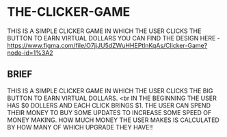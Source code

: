 # THE-CLICKER-GAME
THIS IS A SIMPLE CLICKER GAME IN WHICH THE USER CLICKS THE BUTTON TO EARN VIRTUAL DOLLARS
YOU CAN FIND THE DESIGN HERE - https://www.figma.com/file/O7jjJU5dZWuHHEPtlnKqAs/Clicker-Game?node-id=1%3A2
## BRIEF ##
THIS IS A SIMPLE CLICKER GAME IN WHICH THE USER CLICKS THE BIG BUTTON TO EARN VIRTUAL DOLLARS.
<br
IN THE BEGINNING THE USER HAS $0 DOLLERS AND EACH CLICK BRINGS $1.
THE USER CAN SPEND THEIR MONEY TO BUY SOME UPDATES TO INCREASE SOME SPEED OF MONEY MAKING.
HOW MUCH MONEY THE USER MAKES IS CALCULATED BY HOW MANY OF WHICH UPGRADE THEY HAVE!!


